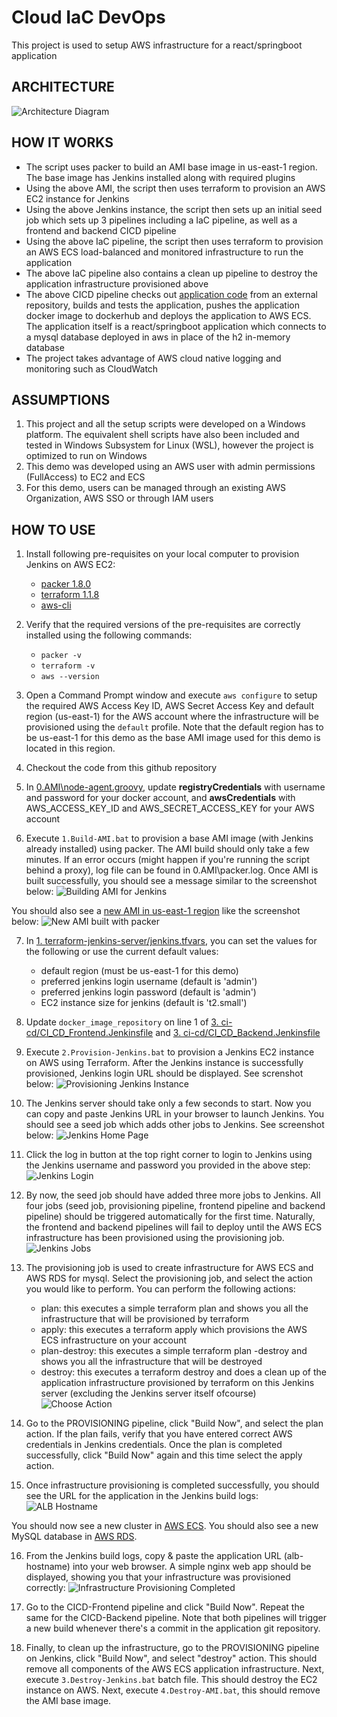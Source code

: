 # Cloud IaC DevOps

This project is used to setup AWS infrastructure for a react/springboot application

## ARCHITECTURE
![Architecture Diagram](assets/infra-architecture.png)

## HOW IT WORKS

- The script uses packer to build an AMI base image in us-east-1 region. The base image has Jenkins installed along with required plugins
- Using the above AMI, the script then uses terraform to provision an AWS EC2 instance for Jenkins
- Using the above Jenkins instance, the script then sets up an initial seed job which sets up 3 pipelines including a IaC pipeline, as well as a frontend and backend CICD pipeline
- Using the above IaC pipeline, the script then uses terraform to provision an AWS ECS load-balanced and monitored infrastructure to run the application
- The above IaC pipeline also contains a clean up pipeline to destroy the application infrastructure provisioned above
- The above CICD pipeline checks out [application code](https://github.com/ibrolive/react-and-spring-data-rest) from an external repository, builds and tests the application, pushes the application docker image to dockerhub and deploys the application to AWS ECS. The application itself is a react/springboot application which connects to a mysql database deployed in aws in place of the h2 in-memory database
- The project takes advantage of AWS cloud native logging and monitoring such as CloudWatch


## ASSUMPTIONS
1. This project and all the setup scripts were developed on a Windows platform. The equivalent shell scripts have also been included and tested in Windows Subsystem for Linux (WSL), however the project is optimized to run on Windows
2. This demo was developed using an AWS user with admin permissions (FullAccess) to EC2 and ECS
3. For this demo, users can be managed through an existing AWS Organization, AWS SSO or through IAM users

## HOW TO USE
1. Install following pre-requisites on your local computer to provision Jenkins on AWS EC2:
   - [packer 1.8.0](https://www.packer.io/downloads)
   - [terraform 1.1.8](https://www.terraform.io/downloads)
   - [aws-cli](https://aws.amazon.com/cli/)

2. Verify that the required versions of the pre-requisites are correctly installed using the following commands:
   - `packer -v`
   - `terraform -v`
   - `aws --version`

3. Open a Command Prompt window and execute `aws configure` to setup the required AWS Access Key ID, AWS Secret Access Key and default region (us-east-1) for the AWS account where the infrastructure will be provisioned using the `default` profile. Note that the default region has to be us-east-1 for this demo as the base AMI image used for this demo is located in this region.

4. Checkout the code from this github repository

5. In [0.AMI\node-agent.groovy](https://github.com/ibrolive/cloud-devops/blob/main/0.AMI/node-agent.groovy), update **registryCredentials** with username and password for your docker account, and **awsCredentials** with AWS_ACCESS_KEY_ID and AWS_SECRET_ACCESS_KEY for your AWS account

6. Execute `1.Build-AMI.bat` to provision a base AMI image (with Jenkins already installed) using packer. The AMI build should only take a few minutes. If an error occurs (might happen if you're running the script behind a proxy), log file can be found in 0.AMI\packer.log. Once AMI is built successfully, you should see a message similar to the screenshot below:
![Building AMI for Jenkins](assets/building-ami-for-jenkins.jpg)

You should also see a [new AMI in us-east-1 region](https://us-east-1.console.aws.amazon.com/ec2/v2/home?region=us-east-1#Images:visibility=owned-by-me) like the screenshot below:
![New AMI built with packer](assets/new-ami-built-with-packer.jpg)

7. In [1. terraform-jenkins-server/jenkins.tfvars](https://github.com/ibrolive/cloud-devops/blob/main/1.%20terraform-jenkins-server/jenkins.tfvars), you can set the values for the following or use the current default values:
   - default region (must be us-east-1 for this demo)
   - preferred jenkins login username (default is 'admin')
   - preferred jenkins login password (default is 'admin')
   - EC2 instance size for jenkins (default is 't2.small')

8. Update `docker_image_repository` on line 1 of [3. ci-cd/CI_CD_Frontend.Jenkinsfile](https://github.com/ibrolive/cloud-devops/blob/main/3.%20ci-cd/CI_CD_Frontend.Jenkinsfile) and [3. ci-cd/CI_CD_Backend.Jenkinsfile](https://github.com/ibrolive/cloud-devops/blob/main/3.%20ci-cd/CI_CD_Backend.Jenkinsfile)

9. Execute `2.Provision-Jenkins.bat` to provision a Jenkins EC2 instance on AWS using Terraform. After the Jenkins instance is successfully provisioned, Jenkins login URL should be displayed. See screnshot below:
![Provisioning Jenkins Instance](assets/provisioning-jenkins-instance.jpg)

10. The Jenkins server should take only a few seconds to start. Now you can copy and paste Jenkins URL in your browser to launch Jenkins. You should see a seed job which adds other jobs to Jenkins. See screenshot below:
![Jenkins Home Page](assets/jenkins-home-page.jpg)

11. Click the log in button at the top right corner to login to Jenkins using the Jenkins username and password you provided in the above step:
![Jenkins Login](assets/jenkins-login.jpg)

12. By now, the seed job should have added three more jobs to Jenkins. All four jobs (seed job, provisioning pipeline, frontend pipeline and backend pipeline) should be triggered automatically for the first time. Naturally, the frontend and backend pipelines will fail to deploy until the AWS ECS infrastructure has been provisioned using the provisioning job.
![Jenkins Jobs](assets/jenkins-jobs.jpg)

13. The provisioning job is used to create infrastructure for AWS ECS and AWS RDS for mysql. Select the provisioning job, and select the action you would like to perform. You can perform the following actions:
    - plan: this executes a simple terraform plan and shows you all the infrastructure that will be provisioned by terraform
    - apply: this executes a terraform apply which provisions the AWS ECS infrastructure on your account
    - plan-destroy: this executes a simple terraform plan -destroy and shows you all the infrastructure that will be destroyed
    - destroy: this executes a terraform destroy and does a clean up of the application infrastructure provisioned by terraform on this Jenkins server (excluding the Jenkins server itself ofcourse)
![Choose Action](assets/choose-action.jpg)

14. Go to the PROVISIONING pipeline, click "Build Now", and select the plan action. If the plan fails, verify that you have entered correct AWS credentials in Jenkins credentials. Once the plan is completed successfully, click "Build Now" again and this time select the apply action.

15. Once infrastructure provisioning is completed successfully, you should see the URL for the application in the Jenkins build logs:
![ALB Hostname](assets/alb-hostname.jpg)

You should now see a new cluster in [AWS ECS](https://us-east-1.console.aws.amazon.com/ecs/home?region=us-east-1#/clusters). You should also see a new MySQL database in [AWS RDS](https://us-east-1.console.aws.amazon.com/rds/home?region=us-east-1#databases:).

16. From the Jenkins build logs, copy & paste the application URL (alb-hostname) into your web browser. A simple nginx web app should be displayed, showing you that your infrastructure was provisioned correctly:
![Infrastructure Provisioning Completed](assets/infrastructure-provisioning-completed.jpg)

17. Go to the CICD-Frontend pipeline and click "Build Now". Repeat the same for the CICD-Backend pipeline. Note that both pipelines will trigger a new build whenever there's a commit in the application git repository.

18. Finally, to clean up the infrastructure, go to the PROVISIONING pipeline on Jenkins, click "Build Now", and select "destroy" action. This should remove all components of the AWS ECS application infrastructure. Next, execute `3.Destroy-Jenkins.bat` batch file. This should destroy the EC2 instance on AWS. Next, execute `4.Destroy-AMI.bat`, this should remove the AMI base image.




